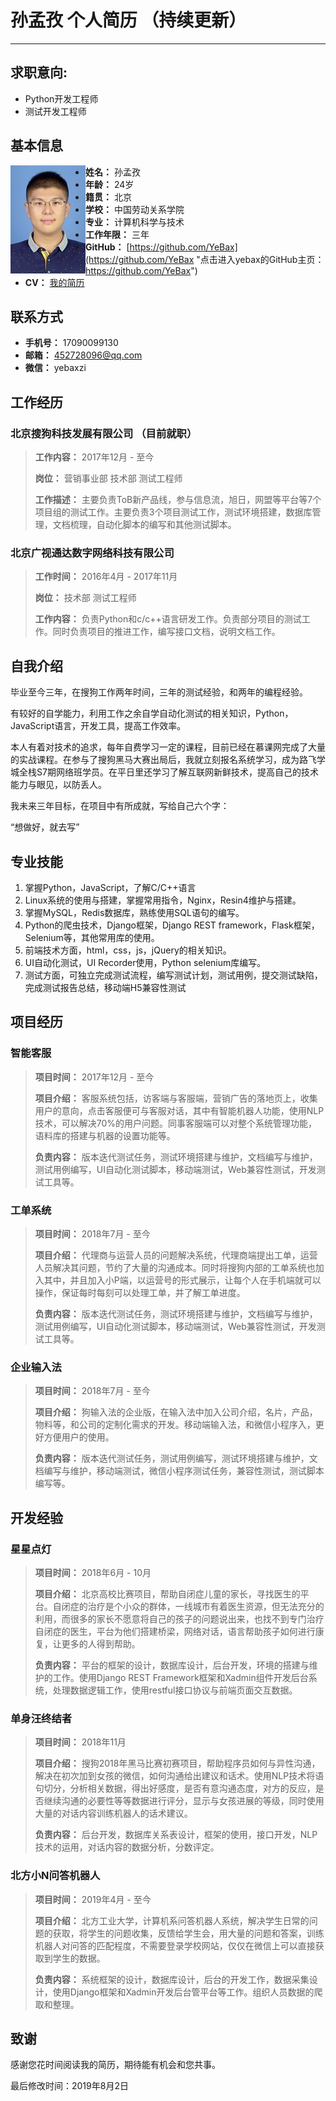 # 孙孟孜 个人简历 （持续更新）
---
## 求职意向: 
- Python开发工程师
- 测试开发工程师

## 基本信息

<img src="https://github.com/YeBax/MyCV/blob/master/media/imgs/header2019.JPG?raw=true" style='float: left'/>

- **姓名：** 孙孟孜
- **年龄：** 24岁
- **籍贯：** 北京
- **学校：** 中国劳动关系学院
- **专业：** 计算机科学与技术
- **工作年限：** 三年
- **GitHub：** [https://github.com/YeBax](https://github.com/YeBax "点击进入yebax的GitHub主页：https://github.com/YeBax")
- **CV：** [我的简历](https://github.com/YeBax/MyCV/blob/master/cv/MengziCV.md "请点击查看简历")

## 联系方式
- **手机号：** 17090099130
- **邮箱：** 452728096@qq.com
- **微信：** yebaxzi

## 工作经历
### 北京搜狗科技发展有限公司 （目前就职）
> **工作内容：** 2017年12月 - 至今
> 
> **岗位：** 营销事业部 技术部 测试工程师
> 
> **工作描述：** 主要负责ToB新产品线，参与信息流，旭日，网盟等平台等7个项目组的测试工作。主要负责3个项目测试工作，测试环境搭建，数据库管理，文档梳理，自动化脚本的编写和其他测试脚本。

### 北京广视通达数字网络科技有限公司
> **工作时间：** 2016年4月 - 2017年11月 
> 
> **岗位：** 技术部 测试工程师
> 
>**工作内容：** 负责Python和c/c++语言研发工作。负责部分项目的测试工作。同时负责项目的推进工作，编写接口文档，说明文档工作。

## 自我介绍
毕业至今三年，在搜狗工作两年时间，三年的测试经验，和两年的编程经验。

有较好的自学能力，利用工作之余自学自动化测试的相关知识，Python，JavaScript语言，开发工具，提高工作效率。

本人有着对技术的追求，每年自费学习一定的课程，目前已经在慕课网完成了大量的实战课程。在参与了搜狗黑马大赛出局后，我就立刻报名系统学习，成为路飞学城全栈S7期网络班学员。在平日里还学习了解互联网新鲜技术，提高自己的技术能力与眼见，以防丢人。

我未来三年目标，在项目中有所成就，写给自己六个字：

“想做好，就去写”

## 专业技能
1. 掌握Python，JavaScript，了解C/C++语言
1. Linux系统的使用与搭建，掌握常用指令，Nginx，Resin4维护与搭建。
1. 掌握MySQL，Redis数据库，熟练使用SQL语句的编写。
1. Python的爬虫技术，Django框架，Django REST framework，Flask框架，Selenium等，其他常用库的使用。
1. 前端技术方面，html，css，js，jQuery的相关知识。
1. UI自动化测试，UI Recorder使用，Python selenium库编写。
1. 测试方面，可独立完成测试流程，编写测试计划，测试用例，提交测试缺陷，完成测试报告总结，移动端H5兼容性测试

## 项目经历
### 智能客服
> **项目时间：** 2017年12月 - 至今
> 
> **项目介绍：** 客服系统包括，访客端与客服端，营销广告的落地页上，收集用户的意向，点击客服便可与客服对话，其中有智能机器人功能，使用NLP技术，可以解决70%的用户问题。同事客服端可以对整个系统管理功能，语料库的搭建与机器的设置功能等。
> 
> **负责内容：** 版本迭代测试任务，测试环境搭建与维护，文档编写与维护，测试用例编写，UI自动化测试脚本，移动端测试，Web兼容性测试，开发测试工具等。

### 工单系统
> **项目时间：** 2018年7月 - 至今
> 
> **项目介绍：** 代理商与运营人员的问题解决系统，代理商端提出工单，运营人员解决其问题，节约了大量的沟通成本。同时将搜狗内部的工单系统也加入其中，并且加入小P端，以运营号的形式展示，让每个人在手机端就可以操作，保证每时每刻可以处理工单，并了解工单进度。
> 
> **负责内容：** 版本迭代测试任务，测试环境搭建与维护，文档编写与维护，测试用例编写，UI自动化测试脚本，移动端测试，Web兼容性测试，开发测试工具等。

### 企业输入法
> **项目时间：** 2018年7月 - 至今
> 
>**项目介绍：** 狗输入法的企业版，在输入法中加入公司介绍，名片，产品，物料等，和公司的定制化需求的开发。移动端输入法，和微信小程序入，更好方便用户的使用。
> 
> **负责内容：** 版本迭代测试任务，测试用例编写，测试环境搭建与维护，文档编写与维护，移动端测试，微信小程序测试任务，兼容性测试，测试脚本编写等。

## 开发经验
### 星星点灯
> **项目时间：** 2018年6月 - 10月
> 
>**项目介绍：** 北京高校比赛项目，帮助自闭症儿童的家长，寻找医生的平台。自闭症的治疗是个小众的群体，一线城市有着医生资源，但无法充分的利用，而很多的家长不愿意将自己的孩子的问题说出来，也找不到专门治疗自闭症的医生，平台为他们搭建桥梁，网络对话，语言帮助孩子如何进行康复，让更多的人得到帮助。
> 
> **负责内容：** 平台的框架的设计，数据库设计，后台开发，环境的搭建与维护的工作。使用Django REST Framework框架和Xadmin组件开发后台系统，处理数据逻辑工作，使用restful接口协议与前端页面交互数据。


### 单身汪终结者
> **项目时间：** 2018年11月
> 
>**项目介绍：** 搜狗2018年黑马比赛初赛项目，帮助程序员如何与异性沟通，解决在初次加到女孩的微信，如何沟通给出建议和话术。使用NLP技术将语句切分，分析相关数据，得出好感度，是否有意沟通态度，对方的反应，是否继续沟通的必要性等等数据进行评分，显示与女孩进展的等级，同时使用大量的对话内容训练机器人的话术建议。
> 
> **负责内容：** 后台开发，数据库关系表设计，框架的使用，接口开发，NLP技术的运用，对话内容的数据分析，分数评定。


### 北方小N问答机器人
> **项目时间：** 2019年4月 - 至今
> 
>**项目介绍：** 北方工业大学，计算机系问答机器人系统，解决学生日常的问题的获取，将学生的问题收集，反馈给学生会，用大量的问题和答案，训练机器人对问答的匹配程度，不需要登录学校网站，仅仅在微信上可以直接获取到学生的数据。
> 
> **负责内容：** 系统框架的设计，数据库设计，后台的开发工作，数据采集设计，使用Django框架和Xadmin开发后台管平台等工作。组织人员数据的爬取和整理。

## 致谢
感谢您花时间阅读我的简历，期待能有机会和您共事。

最后修改时间：2019年8月2日







